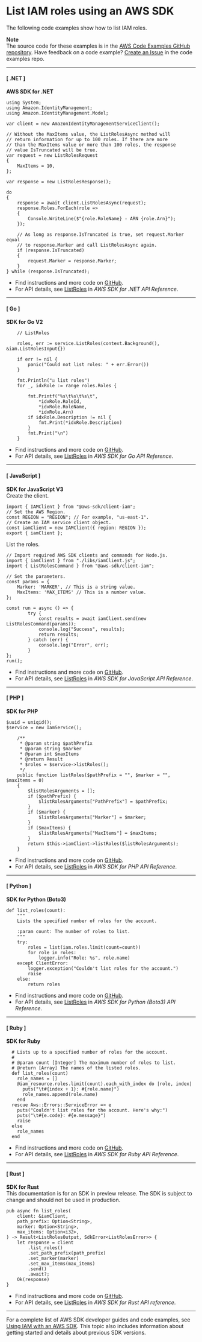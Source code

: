 # List IAM roles using an AWS SDK<a name="example_iam_ListRoles_section"></a>

The following code examples show how to list IAM roles\.

**Note**  
The source code for these examples is in the [AWS Code Examples GitHub repository](https://github.com/awsdocs/aws-doc-sdk-examples)\. Have feedback on a code example? [Create an Issue](https://github.com/awsdocs/aws-doc-sdk-examples/issues/new/choose) in the code examples repo\. 

------
#### [ \.NET ]

**AWS SDK for \.NET**  
  

```
using System;
using Amazon.IdentityManagement;
using Amazon.IdentityManagement.Model;

var client = new AmazonIdentityManagementServiceClient();

// Without the MaxItems value, the ListRolesAsync method will
// return information for up to 100 roles. If there are more
// than the MaxItems value or more than 100 roles, the response
// value IsTruncated will be true.
var request = new ListRolesRequest
{
    MaxItems = 10,
};

var response = new ListRolesResponse();

do
{
    response = await client.ListRolesAsync(request);
    response.Roles.ForEach(role =>
    {
        Console.WriteLine($"{role.RoleName} - ARN {role.Arn}");
    });

    // As long as response.IsTruncated is true, set request.Marker equal
    // to response.Marker and call ListRolesAsync again.
    if (response.IsTruncated)
    {
        request.Marker = response.Marker;
    }
} while (response.IsTruncated);
```
+  Find instructions and more code on [GitHub](https://github.com/awsdocs/aws-doc-sdk-examples/tree/main/dotnetv3/IAM#code-examples)\. 
+  For API details, see [ListRoles](https://docs.aws.amazon.com/goto/DotNetSDKV3/iam-2010-05-08/ListRoles) in *AWS SDK for \.NET API Reference*\. 

------
#### [ Go ]

**SDK for Go V2**  
  

```
	// ListRoles

	roles, err := service.ListRoles(context.Background(), &iam.ListRolesInput{})

	if err != nil {
		panic("Could not list roles: " + err.Error())
	}

	fmt.Println("☑️ list roles")
	for _, idxRole := range roles.Roles {

		fmt.Printf("%s\t%s\t%s\t",
			*idxRole.RoleId,
			*idxRole.RoleName,
			*idxRole.Arn)
		if idxRole.Description != nil {
			fmt.Print(*idxRole.Description)
		}
		fmt.Print("\n")
	}
```
+  Find instructions and more code on [GitHub](https://github.com/awsdocs/aws-doc-sdk-examples/tree/main/gov2/iam#code-examples)\. 
+  For API details, see [ListRoles](https://pkg.go.dev/github.com/aws/aws-sdk-go-v2/service/iam#Client.ListRoles) in *AWS SDK for Go API Reference*\. 

------
#### [ JavaScript ]

**SDK for JavaScript V3**  
Create the client\.  

```
import { IAMClient } from "@aws-sdk/client-iam";
// Set the AWS Region.
const REGION = "REGION"; // For example, "us-east-1".
// Create an IAM service client object.
const iamClient = new IAMClient({ region: REGION });
export { iamClient };
```
List the roles\.  

```
// Import required AWS SDK clients and commands for Node.js.
import { iamClient } from "./libs/iamClient.js";
import { ListRolesCommand } from "@aws-sdk/client-iam";

// Set the parameters.
const params = {
    Marker: 'MARKER', // This is a string value.
    MaxItems: 'MAX_ITEMS' // This is a number value.
};

const run = async () => {
        try {
            const results = await iamClient.send(new ListRolesCommand(params));
            console.log("Success", results);
            return results;
        } catch (err) {
            console.log("Error", err);
        }
};
run();
```
+  Find instructions and more code on [GitHub](https://github.com/awsdocs/aws-doc-sdk-examples/tree/main/javascriptv3/example_code/iam#code-examples)\. 
+  For API details, see [ListRoles](https://docs.aws.amazon.com/AWSJavaScriptSDK/v3/latest/clients/client-iam/classes/listrolescommand.html) in *AWS SDK for JavaScript API Reference*\. 

------
#### [ PHP ]

**SDK for PHP**  
  

```
$uuid = uniqid();
$service = new IamService();

    /**
     * @param string $pathPrefix
     * @param string $marker
     * @param int $maxItems
     * @return Result
     * $roles = $service->listRoles();
     */
    public function listRoles($pathPrefix = "", $marker = "", $maxItems = 0)
    {
        $listRolesArguments = [];
        if ($pathPrefix) {
            $listRolesArguments["PathPrefix"] = $pathPrefix;
        }
        if ($marker) {
            $listRolesArguments["Marker"] = $marker;
        }
        if ($maxItems) {
            $listRolesArguments["MaxItems"] = $maxItems;
        }
        return $this->iamClient->listRoles($listRolesArguments);
    }
```
+  Find instructions and more code on [GitHub](https://github.com/awsdocs/aws-doc-sdk-examples/tree/main/php/example_code/iam/iam_basics#code-examples)\. 
+  For API details, see [ListRoles](https://docs.aws.amazon.com/goto/SdkForPHPV3/iam-2010-05-08/ListRoles) in *AWS SDK for PHP API Reference*\. 

------
#### [ Python ]

**SDK for Python \(Boto3\)**  
  

```
def list_roles(count):
    """
    Lists the specified number of roles for the account.

    :param count: The number of roles to list.
    """
    try:
        roles = list(iam.roles.limit(count=count))
        for role in roles:
            logger.info("Role: %s", role.name)
    except ClientError:
        logger.exception("Couldn't list roles for the account.")
        raise
    else:
        return roles
```
+  Find instructions and more code on [GitHub](https://github.com/awsdocs/aws-doc-sdk-examples/tree/main/python/example_code/iam/iam_basics#code-examples)\. 
+  For API details, see [ListRoles](https://docs.aws.amazon.com/goto/boto3/iam-2010-05-08/ListRoles) in *AWS SDK for Python \(Boto3\) API Reference*\. 

------
#### [ Ruby ]

**SDK for Ruby**  
  

```
  # Lists up to a specified number of roles for the account.
  #
  # @param count [Integer] The maximum number of roles to list.
  # @return [Array] The names of the listed roles.
  def list_roles(count)
    role_names = []
    @iam_resource.roles.limit(count).each_with_index do |role, index|
      puts("\t#{index + 1}: #{role.name}")
      role_names.append(role.name)
    end
  rescue Aws::Errors::ServiceError => e
    puts("Couldn't list roles for the account. Here's why:")
    puts("\t#{e.code}: #{e.message}")
    raise
  else
    role_names
  end
```
+  Find instructions and more code on [GitHub](https://github.com/awsdocs/aws-doc-sdk-examples/tree/main/ruby/example_code/iam#code-examples)\. 
+  For API details, see [ListRoles](https://docs.aws.amazon.com/goto/SdkForRubyV3/iam-2010-05-08/ListRoles) in *AWS SDK for Ruby API Reference*\. 

------
#### [ Rust ]

**SDK for Rust**  
This documentation is for an SDK in preview release\. The SDK is subject to change and should not be used in production\.
  

```
pub async fn list_roles(
    client: &iamClient,
    path_prefix: Option<String>,
    marker: Option<String>,
    max_items: Option<i32>,
) -> Result<ListRolesOutput, SdkError<ListRolesError>> {
    let response = client
        .list_roles()
        .set_path_prefix(path_prefix)
        .set_marker(marker)
        .set_max_items(max_items)
        .send()
        .await?;
    Ok(response)
}
```
+  Find instructions and more code on [GitHub](https://github.com/awsdocs/aws-doc-sdk-examples/tree/main/rust_dev_preview/iam#code-examples)\. 
+  For API details, see [ListRoles](https://docs.rs/releases/search?query=aws-sdk) in *AWS SDK for Rust API reference*\. 

------

For a complete list of AWS SDK developer guides and code examples, see [Using IAM with an AWS SDK](sdk-general-information-section.md)\. This topic also includes information about getting started and details about previous SDK versions\.